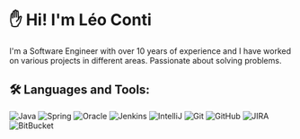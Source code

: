 
# ✋ Hi! I'm Léo Conti 

I'm a Software Engineer with over 10 years of experience and I have worked on various projects in different areas.
Passionate about solving problems.


## 🛠 Languages and Tools:
![Java](https://img.shields.io/badge/Java-ED8B00?style=for-the-badge&logo=openjdk&logoColor=white)
![Spring](https://img.shields.io/badge/Spring-6DB33F?style=for-the-badge&logo=spring&logoColor=white)
![Oracle](https://img.shields.io/badge/Oracle-F80000?style=for-the-badge&logo=Oracle&logoColor=white)
![Jenkins](https://img.shields.io/badge/Jenkins-D24939?style=for-the-badge&logo=Jenkins&logoColor=white)
![IntelliJ](https://img.shields.io/badge/-IntelliJ%20IDEA-black?style=flat-square&logo=intellij-idea&logoColor=white)
![Git](https://img.shields.io/badge/-Git-black?style=flat-square&logo=git)
![GitHub](https://img.shields.io/badge/-GitHub-181717?style=flat-square&logo=github)
![JIRA](https://img.shields.io/badge/-JIRA-0052CC?style=flat-square&logo=jira)
![BitBucket](https://img.shields.io/badge/-BitBucket-darkblue?style=flat-square&logo=bitbucket)

